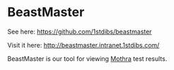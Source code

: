 # BeastMaster

See here: https://github.com/1stdibs/beastmaster

Visit it here: http://beastmaster.intranet.1stdibs.com/

BeastMaster is our tool for viewing [Mothra]('./mothra.md') test results.

